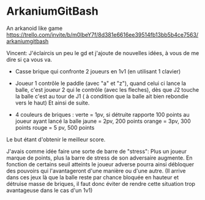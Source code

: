 # ArkaniumGitBash
An arkanoid like game
https://trello.com/invite/b/m0lbeY7f/8d381e6616ee39514fb13bb5b4ce7563/arkaniumgitbash


Vincent: J'éclaircis un peu le gd et j'ajoute de nouvelles idées, à vous de me dire si ça vous va.

- Casse brique qui confronte 2 joueurs en 1v1 (en utilisant 1 clavier)
- Joueur 1 contrôle le paddle (avec "a" et "z"), quand celui ci lance la balle, c'est joueur 2 qui le contrôle (avec les fleches), dès que J2 touche la balle c'est au tour de J1 ( à condition que la balle ait bien rebondie vers le haut)
Et ainsi de suite.

- 4 couleurs de briques :
verte = 1pv, si détruite rapporte 100 points au joueur ayant lancé la balle
jaune = 2pv, 200 points
orange = 3pv, 300 points
rouge = 5 pv, 500 points

Le but étant d'obtenir le meilleur score.

J'avais comme idée faire une sorte de barre de "stress": Plus un joueur marque de points, plus la barre de stress de son adversaire augmente.
En fonction de certains seuil atteints le joueur adverse pourra ainsi débloquer des pouvoirs qui l'avantageront d'une manière ou d'une autre.
(Il arrive dans ces jeux là que la balle reste par chance bloquée en hauteur et détruise masse de briques, il faut donc éviter de rendre cette situation trop avantageuse dans le cas d'un 1v1)
